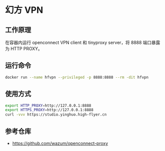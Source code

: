 # 幻方 VPN

## 工作原理

在容器内运行 openconnect VPN client 和 tinyproxy server，将 8888 端口暴露为 HTTP PROXY。

## 运行命令

```bash
docker run --name hfvpn --privileged -p 8888:8888 --rm -dit hfvpn
```

## 使用方式

```bash
export HTTP_PROXY=http://127.0.0.1:8888
export HTTPS_PROXY=http://127.0.0.1:8888
curl -vvv https://studio.yinghuo.high-flyer.cn
```

## 参考仓库

- https://github.com/wazum/openconnect-proxy
